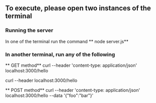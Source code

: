 
## To execute, please open two instances of the terminal

### Running the server
In one of the terminal run the command
** node server.js**

### In another terminal, run any of the following

** GET method**
curl --header 'content-type: application/json' localhost:3000/hello

curl --header localhost:3000/hello

** POST method**
curl --header 'content-type: application/json' localhost:3000/hello --data '{"foo":"bar"}'
